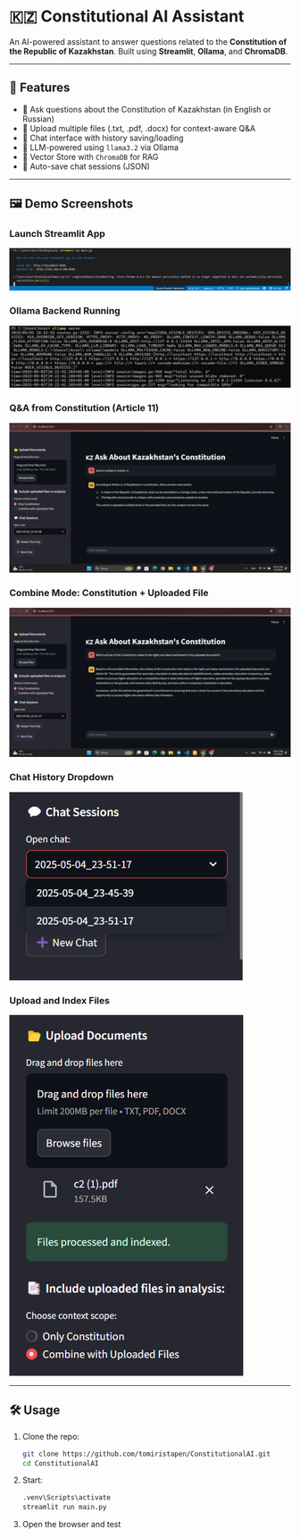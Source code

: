 # 🇰🇿 Constitutional AI Assistant

An AI-powered assistant to answer questions related to the **Constitution of the Republic of Kazakhstan**. Built using **Streamlit**, **Ollama**, and **ChromaDB**.

---

## 🚀 Features

- 🤖 Ask questions about the Constitution of Kazakhstan (in English or Russian)
- 📂 Upload multiple files (.txt, .pdf, .docx) for context-aware Q&A
- 💬 Chat interface with history saving/loading
- 🧠 LLM-powered using `llama3.2` via Ollama
- 🧾 Vector Store with `ChromaDB` for RAG
- 💾 Auto-save chat sessions (JSON)

---

## 🖼️ Demo Screenshots

### Launch Streamlit App
![Launch Streamlit](images/image.png)

### Ollama Backend Running
![Ollama serve](images/img2.jpg)

### Q&A from Constitution (Article 11)
![Ask Article](images/img3.jpg)

### Combine Mode: Constitution + Uploaded File
![Combine Context](images/img4.jpg)

### Chat History Dropdown
![Chat History](images/img5.jpg)

### Upload and Index Files
![Upload PDF](images/img6.jpg)

---

## 🛠️ Usage

1. Clone the repo:
   ```bash
   git clone https://github.com/tomiristapen/ConstitutionalAI.git
   cd ConstitutionalAI
   ```
2. Start:
   ```bash
   .venv\Scripts\activate
   streamlit run main.py
   ```
3. Open the browser and test